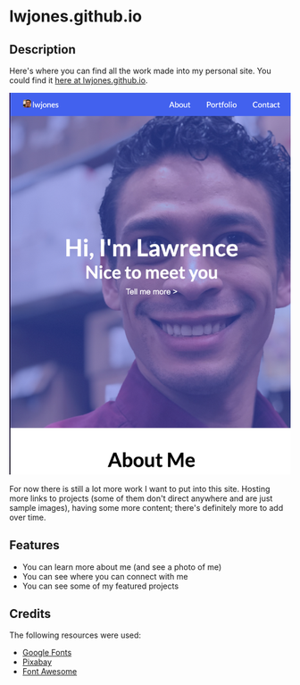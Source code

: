 # lwjones.github.io

## Description

Here's where you can find all the work made into my personal site. You could find it [here at lwjones.github.io](https://lwjones.github.io).

![Image of portfolio](assets/images/screenshot.png)

For now there is still a lot more work I want to put into this site. Hosting more links to projects (some of them don't direct anywhere and are just sample images), having some more content; there's definitely more to add over time.

## Features

- You can learn more about me (and see a photo of me)
- You can see where you can connect with me
- You can see some of my featured projects

## Credits

The following resources were used:

- [Google Fonts](https://fonts.google.com)
- [Pixabay](https://pixabay.com)
- [Font Awesome](https://fontawesome.com)